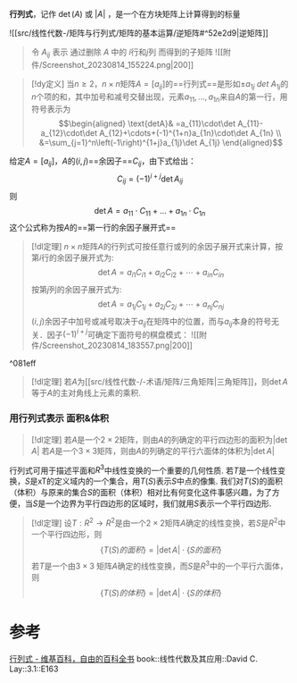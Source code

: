 
**行列式**，记作  $\det(A)$ 或  $|A|$ ，是一个在方块矩阵上计算得到的标量


![[src/线性代数-/矩阵与行列式/矩阵的基本运算/逆矩阵#^52e2d9|逆矩阵]]

> 令 $A_{ij}$ 表示 通过删除 $A$ 中的 $i$行和$j$列 而得到的子矩阵
> ![[附件/Screenshot_20230814_155224.png|200]]


> [!dy定义] 
> 当$n≥2$，$n\times n$矩阵$A=[a_{ij}]$的==行列式==是形如$\pm a_{1j}~det~A_{1j}$的$n$个项的和，其中加号和减号交替出现，元素$a_{11},\dots,a_{1n}$来自$A$的第一行，用符号表示为$$\begin{aligned}
\text{detA}& =a_{11}\cdot\det A_{11}-a_{12}\cdot\det A_{12}+\cdots+(-1)^{1+n}a_{1n}\cdot\det A_{1n}  \\
&=\sum_{j=1}^n\left(-1\right)^{1+j}a_{1j}\det A_{1j}
\end{aligned}$$

给定$A=[a_{ij}]$，$A$的$(i,j)$==余因子==$C_{ij}$，由下式给出：
$$C_{ij}=(-1)^{i+j}\det A_{ij}$$则
$$\det A=a_{11}\cdot C_{11}+\dots+a_{1n}\cdot C_{1n}$$
这个公式称为按$A$的==第一行的余因子展开式==


> [!dl定理] 
> $n\times n$矩阵$A$的行列式可按任意行或列的余因子展开式来计算，按第$i$行的余因子展开式为: $$\det A=a_{i1}C_{i1}+a_{i2}C_{i2}+\cdots+a_{in}C_{in}$$
按第$j$列的余因子展开式为: $$\det A=a_{1j}C_{1j}+a_{2j}C_{2j}+\cdots+a_{nj}C_{nj}$$
$(i,j)$余因子中加号或减号取决于$a_{ij}$在矩阵中的位置，而与$a_{ij}$本身的符号无关．因子$(-1)^{i+j}$可确定下面符号的棋盘模式：
![[附件/Screenshot_20230814_183557.png|200]]

^081eff

> [!dl定理] 
> 若$A$为[[src/线性代数-/-术语/矩阵/三角矩阵|三角矩阵]]，则$\det A$等于$A$的主对角线上元素的乘积.

### 用行列式表示 面积&体积

> [!dl定理] 
> 若$A$是一个$2\times 2$矩阵，则由$A$的列确定的平行四边形的面积为$|\det A|$
> 若$A$是一个$3\times3$矩阵，则由$A$的列确定的平行六面体的体积为$|\det A|$



行列式可用于描述平面和$R^{3}$中线性变换的一个重要的几何性质.
若$T$是一个线性变换，$S$是xT的定义域内的一个集合，用$T(S)$表示$S$中点的像集.
我们对$T(S)$的面积（体积）与原来的集合$S$的面积（体积）相对比有何变化这件事感兴趣，为了方便，当$S$是一个边界为平行四边形的区域时，我们就用$S$表示一个平行四边形.


> [!dl定理] 
> 设$T:R^{2}\rightarrow R^{2}$是由一个$2\times 2$矩阵$A$确定的线性变换，若$S$是$R^{2}$中一个平行四边形，则
$$ \{T(S)的面积\}=|\det A|\cdot \{S的面积\}$$
若$T$是一个由$3\times 3$ 矩阵$A$确定的线性变换，而$S$是$R^{3}$中的一个平行六面体，则$$ \{T(S)的体积\}=|\det A|\cdot \{S的体积\}$$



# 参考
[行列式 - 维基百科，自由的百科全书](https://zh.wikipedia.org/wiki/%E8%A1%8C%E5%88%97%E5%BC%8F)
book::线性代数及其应用::David C. Lay::3.1::E163
